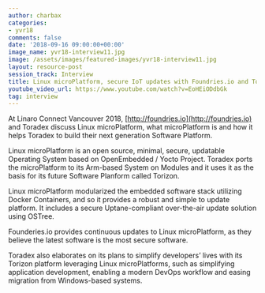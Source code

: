 ```yaml
---
author: charbax
categories:
- yvr18
comments: false
date: '2018-09-16 09:00:00+00:00'
image_name: yvr18-interview11.jpg
image: /assets/images/featured-images/yvr18-interview11.jpg
layout: resource-post
session_track: Interview
title: Linux microPlatform, secure IoT updates with Foundries.io and Toradex
youtube_video_url: https://www.youtube.com/watch?v=EoHEiODdbGk
tag: interview
---
```

At Linaro Connect Vancouver 2018, [http://foundries.io](http://foundries.io) and Toradex discuss Linux microPlatform, what microPlatform is and how it helps Toradex to build their next generation Software Platform.

Linux microPlatform is an open source, minimal, secure, updatable Operating System based on OpenEmbedded / Yocto Project. Toradex ports the microPlatform to its Arm-based System on Modules and it uses it as the basis for its future Software Planform called Torizon.

Linux microPlatform modularized the embedded software stack utilizing Docker Containers, and so it provides a robust and simple to update platform. It includes a secure Uptane-compliant over-the-air update solution using OSTree.

Founderies.io provides continuous updates to Linux microPlatform, as they believe the latest software is the most secure software.

Toradex also elaborates on its plans to simplify developers’ lives with its Torizon platform leveraging Linux microPlatforms, such as simplifying application development, enabling a modern DevOps workflow and easing migration from Windows-based systems.
